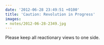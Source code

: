 ```yaml
---
date: '2012-06-28 23:49:51 +0100'
title: 'Caution: Revolution in Progress'
images:
- notes/2012-06-28-2349.jpg
---
```

Please keep all reactionary views to one side.
